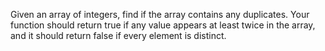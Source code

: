 Given an array of integers, find if the array contains any duplicates. Your function should return true if any value appears at least twice in the array, and it should return false if every element is distinct.

